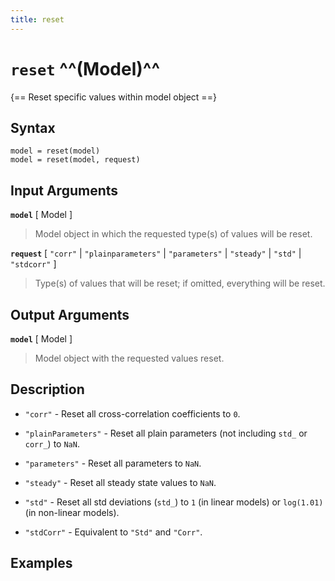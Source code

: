 ```yaml
---
title: reset
---
```


# `reset` ^^(Model)^^

{== Reset specific values within model object ==}


## Syntax

    model = reset(model)
    model = reset(model, request)


## Input Arguments

__`model`__ [ Model ] 
> 
> Model object in which the requested type(s) of values
> will be reset.
> 

__`request`__ [ `"corr"` | `"plainparameters"` | `"parameters"` | `"steady"` | `"std"` | `"stdcorr"` ] 
> 
> Type(s) of values that will be reset; if omitted, everything
> will be reset.
> 

## Output Arguments

__`model`__ [ Model ] 
> 
> Model object with the requested values reset.
> 

## Description

* `"corr"` - Reset all cross-correlation coefficients to `0`.

* `"plainParameters"` - Reset all plain parameters (not including `std_` or `corr_`) to `NaN`.

* `"parameters"` - Reset all parameters to `NaN`.

* `"steady"` - Reset all steady state values to `NaN`.

* `"std"` - Reset all std deviations (`std_`) to `1` (in linear models) or `log(1.01)` (in non-linear models).

* `"stdCorr"` - Equivalent to `"Std"` and `"Corr"`.


## Examples


